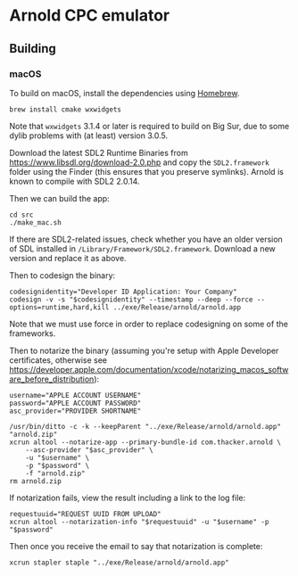 # Arnold CPC emulator

## Building

### macOS

To build on macOS, install the dependencies using [Homebrew](https://brew.sh).

```shell
brew install cmake wxwidgets
```

Note that `wxwidgets` 3.1.4 or later is required to build on Big Sur, due to some dylib
problems with (at least) version 3.0.5.

Download the latest SDL2 Runtime Binaries from https://www.libsdl.org/download-2.0.php
and copy the `SDL2.framework` folder using the Finder (this ensures that you preserve symlinks).
Arnold is known to compile with SDL2 2.0.14.

Then we can build the app:

```shell
cd src
./make_mac.sh
```

If there are SDL2-related issues, check whether you have an older version of SDL installed
in `/Library/Framework/SDL2.framework`. Download a new version and replace it as above.

Then to codesign the binary:

```shell
codesignidentity="Developer ID Application: Your Company"
codesign -v -s "$codesignidentity" --timestamp --deep --force --options=runtime,hard,kill ../exe/Release/arnold/arnold.app
```

Note that we must use force in order to replace codesigning on some of the frameworks.

Then to notarize the binary (assuming you're setup with Apple Developer certificates, otherwise
see https://developer.apple.com/documentation/xcode/notarizing_macos_software_before_distribution):

```shell
username="APPLE ACCOUNT USERNAME"
password="APPLE ACCOUNT PASSWORD"
asc_provider="PROVIDER SHORTNAME"

/usr/bin/ditto -c -k --keepParent "../exe/Release/arnold/arnold.app" "arnold.zip"
xcrun altool --notarize-app --primary-bundle-id com.thacker.arnold \
	--asc-provider "$asc_provider" \
	-u "$username" \
	-p "$password" \
	-f "arnold.zip"
rm arnold.zip
```

If notarization fails, view the result including a link to the log file:

```shell
requestuuid="REQUEST UUID FROM UPLOAD"
xcrun altool --notarization-info "$requestuuid" -u "$username" -p "$password"
```

Then once you receive the email to say that notarization is complete:

```shell
xcrun stapler staple "../exe/Release/arnold/arnold.app"
```
